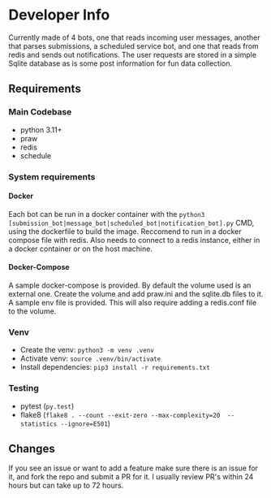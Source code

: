 # Developer Info
Currently made of 4 bots, one that reads incoming user messages, another that parses submissions, a scheduled service bot, and one that reads from redis and sends out notifications. The user requests are stored in a simple Sqlite database as is some post information for fun data collection.

## Requirements
### Main Codebase
* python 3.11+
* praw
* redis
* schedule

### System requirements
#### Docker
Each bot can be run in a docker container with the `python3 [submission_bot|message_bot|scheduled_bot|notification_bot].py` CMD, using the dockerfile to build the image.
Reccomend to run in a docker compose file with redis. Also needs to connect to a redis instance, either in a docker container or on the host machine.

#### Docker-Compose
A sample docker-compose is provided. By default the volume used is an external one. Create the volume and add praw.ini and the sqlite.db files to it. A sample env file is provided. This will also require adding a redis.conf file to the volume.


### Venv
* Create the venv: `python3 -m venv .venv`
* Activate venv: `source .venv/bin/activate`
* Install dependencies: `pip3 install -r requirements.txt`

### Testing
* pytest (`py.test`)
* flake8 (`flake8 . --count --exit-zero --max-complexity=20  --statistics --ignore=E501`)

## Changes
If you see an issue or want to add a feature make sure there is an issue for it, and fork the repo and submit a PR for it. I usually review PR's within 24 hours but can take up to 72 hours.
